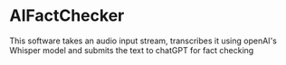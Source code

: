 # AIFactChecker
This software takes an audio input stream, transcribes it using openAI's Whisper model and submits the text to chatGPT for fact checking
